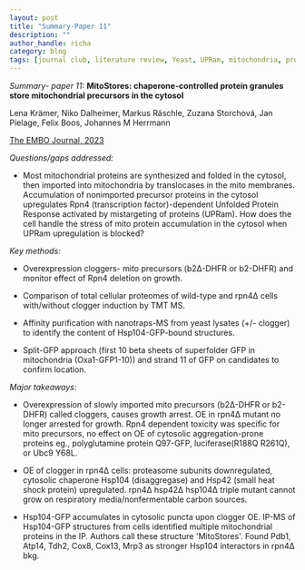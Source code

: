 ```yaml
---
layout: post
title: "Summary-Paper 11"
description: ""
author_handle: richa
category: blog
tags: [journal club, literature review, Yeast, UPRam, mitochondria, proteasome, clogger, b2Δ-DHFR, TMT-MS, Rpn4, Hsp104, Hsp42,  Pdb1, Atp14, Tdh2, Cox8, Cox13, Mrp3,  ]
---
```

*Summary- paper 11:*
 **MitoStores: chaperone-controlled protein granules store mitochondrial precursors in the cytosol**

Lena Krämer, Niko Dalheimer, Markus Räschle, Zuzana Storchová, Jan Pielage, Felix Boos, Johannes M Herrmann

[The EMBO Journal, 2023](https://www.embopress.org/doi/full/10.15252/embj.2022112309)

*Questions/gaps addressed:* 

- Most mitochondrial proteins are synthesized and folded in the cytosol, then imported into mitochondria by translocases in the mito membranes.  Accumulation of nonimported precursor proteins in the cytosol upregulates Rpn4 (transcription factor)-dependent Unfolded Protein Response activated by mistargeting of proteins (UPRam). How does the cell handle the stress of mito protein accumulation in the cytosol when UPRam upregulation is blocked?


*Key methods:* 

- Overexpression cloggers- mito precursors (b2Δ-DHFR or b2-DHFR) and monitor effect of Rpn4 deletion on growth. 

- Comparison of total cellular proteomes of wild-type and rpn4∆ cells with/without clogger induction by TMT MS.

- Affinity purification with nanotraps-MS from yeast lysates (+/- clogger) to identify the content of Hsp104-GFP-bound structures.

- Split-GFP approach (first 10 beta sheets of superfolder GFP in mitochondria (Oxa1-GFP1-10)) and strand 11 of GFP on candidates to confirm location.

*Major takeaways:*

- Overexpression of slowly imported mito precursors (b2Δ-DHFR or b2-DHFR) called cloggers, causes growth arrest. OE in rpn4∆ mutant no longer arrested for growth. Rpn4 dependent toxicity was specific for mito precursors, no effect on OE of cytosolic aggregation-prone proteins eg., polyglutamine protein Q97-GFP, luciferase(R188Q R261Q), or Ubc9 Y68L. 

- OE of clogger in rpn4∆ cells: proteasome subunits downregulated, cytosolic chaperone Hsp104 (disaggregase) and  Hsp42 (small heat shock protein) upregulated. rpn4∆ hsp42∆ hsp104∆ triple mutant cannot grow on respiratory media/nonfermentable carbon sources.

- Hsp104-GFP accumulates in cytosolic puncta upon clogger OE. IP-MS of Hsp104-GFP structures from cells identified multiple mitochondrial proteins in the IP. Authors call these structure 'MitoStores'. Found Pdb1, Atp14, Tdh2, Cox8, Cox13, Mrp3 as stronger Hsp104 interactors in rpn4∆ bkg. 

 



